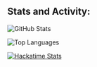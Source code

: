 ## Stats and Activity:

![GitHub Stats](https://github-readme-stats.vercel.app/api?username=RichardD242&show_icons=true&theme=github_dark&hide=issues)

![Top Languages](https://github-readme-stats.vercel.app/api/top-langs/?username=RichardD242&layout=compact&theme=github_dark)

[![Hackatime Stats](https://github-readme-stats.hackclub.dev/api/wakatime?username=U08HH8E5DQB&api_domain=hackatime.hackclub.com&theme=darcula&custom_title=Hackatime+Stats&layout=compact&cache_seconds=0&langs_count=8)](https://github-readme-stats.hackclub.dev/api/wakatime?username=U08HH8E5DQB&api_domain=hackatime.hackclub.com&theme=darcula&custom_title=Hackatime+Stats&layout=compact&cache_seconds=0&langs_count=8)


